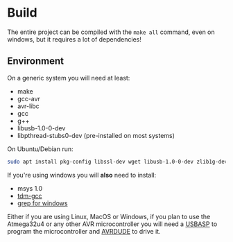# Build

The entire project can be compiled with the `make all` command, even on windows, but it requires a lot of dependencies!


## Environment

On a generic system you will need at least:

* make
* gcc-avr
* avr-libc
* gcc
* g++
* libusb-1.0-0-dev
* libpthread-stubs0-dev (pre-installed on most systems)

On Ubuntu/Debian run:

```sh
sudo apt install pkg-config libssl-dev wget libusb-1.0-0-dev zlib1g-dev unzip openssh-client unzip tar maven gcc g++ gcc-avr avr-libc binutils-avr make
```

	 
If you're using windows you will **also** need to install:

* msys 1.0
* [tdm-gcc](http://tdm-gcc.tdragon.net/)
* [grep for windows](http://www.wingrep.com/)
	
Either if you are using Linux, MacOS or Windows, if you plan to use the Atmega32u4 or any other
AVR microcontroller you will need a [USBASP](http://www.fischl.de/usbasp/) to program the microcontroller and [AVRDUDE](http://www.nongnu.org/avrdude/) to drive it.